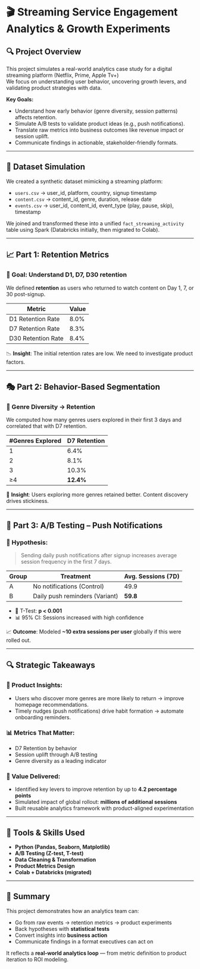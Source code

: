 
# 🎬 Streaming Service Engagement Analytics & Growth Experiments

## 🔍 Project Overview
This project simulates a real-world analytics case study for a digital streaming platform (Netflix, Prime, Apple Tv+)  
We focus on understanding user behavior, uncovering growth levers, and validating product strategies with data.

**Key Goals:**
- Understand how early behavior (genre diversity, session patterns) affects retention.
- Simulate A/B tests to validate product ideas (e.g., push notifications).
- Translate raw metrics into business outcomes like revenue impact or session uplift.
- Communicate findings in actionable, stakeholder-friendly formats.

---

## 🧱 Dataset Simulation
We created a synthetic dataset mimicking a streaming platform:
- `users.csv` → user_id, platform, country, signup timestamp
- `content.csv` → content_id, genre, duration, release date
- `events.csv` → user_id, content_id, event_type (play, pause, skip), timestamp

We joined and transformed these into a unified `fact_streaming_activity` table using Spark (Databricks initially, then migrated to Colab).

---

## 📈 Part 1: Retention Metrics

### 🎯 Goal: Understand D1, D7, D30 retention

We defined **retention** as users who returned to watch content on Day 1, 7, or 30 post-signup.

| Metric             | Value     |
|--------------------|-----------|
| D1 Retention Rate  | 8.0%      |
| D7 Retention Rate  | 8.3%      |
| D30 Retention Rate | 8.4%      |

📉 **Insight**: The initial retention rates are low. We need to investigate product factors.

---

## 🎭 Part 2: Behavior-Based Segmentation

### 🔄 Genre Diversity → Retention
We computed how many genres users explored in their first 3 days and correlated that with D7 retention.

| #Genres Explored | D7 Retention |
|------------------|--------------|
| 1                | 6.4%         |
| 2                | 8.1%         |
| 3                | 10.3%        |
| ≥4               | **12.4%**    |

📌 **Insight**: Users exploring more genres retained better. Content discovery drives stickiness.

---

## 📲 Part 3: A/B Testing – Push Notifications

### 🧪 Hypothesis:
> Sending daily push notifications after signup increases average session frequency in the first 7 days.

| Group | Treatment                      | Avg. Sessions (7D) |
|-------|--------------------------------|--------------------|
| A     | No notifications (Control)     | 49.9               |
| B     | Daily push reminders (Variant) | **59.8**           |

- 🔬 T-Test: **p < 0.001**
- 📊 95% CI: Sessions increased with high confidence

📈 **Outcome**: Modeled **~10 extra sessions per user** globally if this were rolled out.

---

## 🔍 Strategic Takeaways

### 🧠 Product Insights:
- Users who discover more genres are more likely to return → improve homepage recommendations.
- Timely nudges (push notifications) drive habit formation → automate onboarding reminders.

### 📊 Metrics That Matter:
- D7 Retention by behavior
- Session uplift through A/B testing
- Genre diversity as a leading indicator

### 💼 Value Delivered:
- Identified key levers to improve retention by up to **4.2 percentage points**
- Simulated impact of global rollout: **millions of additional sessions**
- Built reusable analytics framework with product-aligned experimentation

---

## 🔧 Tools & Skills Used
- **Python (Pandas, Seaborn, Matplotlib)**
- **A/B Testing (Z-test, T-test)**
- **Data Cleaning & Transformation**
- **Product Metrics Design**
- **Colab + Databricks (migrated)**

---

## 📣 Summary

This project demonstrates how an analytics team can:
- Go from raw events → retention metrics → product experiments
- Back hypotheses with **statistical tests**
- Convert insights into **business action**
- Communicate findings in a format executives can act on

It reflects a **real-world analytics loop** — from metric definition to product iteration to ROI modeling.
